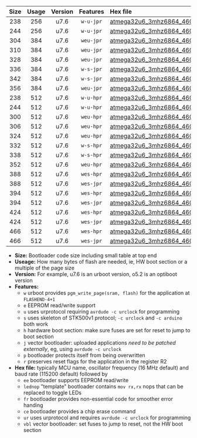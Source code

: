 |Size|Usage|Version|Features|Hex file|
|:-:|:-:|:-:|:-:|:--|
|238|256|u7.6|`w-u-jpr`|[atmega32u6_3mhz6864_460800bps_ur_vbl.hex](https://raw.githubusercontent.com/stefanrueger/urboot/main//atmega32u6_3mhz6864_460800bps_ur_vbl.hex)|
|244|256|u7.6|`w-u-jpr`|[atmega32u6_3mhz6864_460800bps_lednop_ur_vbl.hex](https://raw.githubusercontent.com/stefanrueger/urboot/main//atmega32u6_3mhz6864_460800bps_lednop_ur_vbl.hex)|
|304|384|u7.6|`weu-jpr`|[atmega32u6_3mhz6864_460800bps_ee_ur_vbl.hex](https://raw.githubusercontent.com/stefanrueger/urboot/main//atmega32u6_3mhz6864_460800bps_ee_ur_vbl.hex)|
|310|384|u7.6|`weu-jpr`|[atmega32u6_3mhz6864_460800bps_ee_lednop_ur_vbl.hex](https://raw.githubusercontent.com/stefanrueger/urboot/main//atmega32u6_3mhz6864_460800bps_ee_lednop_ur_vbl.hex)|
|328|384|u7.6|`weu-jpr`|[atmega32u6_3mhz6864_460800bps_ee_lednop_fr_ur_vbl.hex](https://raw.githubusercontent.com/stefanrueger/urboot/main//atmega32u6_3mhz6864_460800bps_ee_lednop_fr_ur_vbl.hex)|
|336|384|u7.6|`w-s-jpr`|[atmega32u6_3mhz6864_460800bps_vbl.hex](https://raw.githubusercontent.com/stefanrueger/urboot/main//atmega32u6_3mhz6864_460800bps_vbl.hex)|
|342|384|u7.6|`w-s-jpr`|[atmega32u6_3mhz6864_460800bps_lednop_vbl.hex](https://raw.githubusercontent.com/stefanrueger/urboot/main//atmega32u6_3mhz6864_460800bps_lednop_vbl.hex)|
|356|384|u7.6|`weu-jpr`|[atmega32u6_3mhz6864_460800bps_ee_lednop_fr_ce_ur_vbl.hex](https://raw.githubusercontent.com/stefanrueger/urboot/main//atmega32u6_3mhz6864_460800bps_ee_lednop_fr_ce_ur_vbl.hex)|
|238|512|u7.6|`w-u-hpr`|[atmega32u6_3mhz6864_460800bps_ur.hex](https://raw.githubusercontent.com/stefanrueger/urboot/main//atmega32u6_3mhz6864_460800bps_ur.hex)|
|244|512|u7.6|`w-u-hpr`|[atmega32u6_3mhz6864_460800bps_lednop_ur.hex](https://raw.githubusercontent.com/stefanrueger/urboot/main//atmega32u6_3mhz6864_460800bps_lednop_ur.hex)|
|300|512|u7.6|`weu-hpr`|[atmega32u6_3mhz6864_460800bps_ee_ur.hex](https://raw.githubusercontent.com/stefanrueger/urboot/main//atmega32u6_3mhz6864_460800bps_ee_ur.hex)|
|306|512|u7.6|`weu-hpr`|[atmega32u6_3mhz6864_460800bps_ee_lednop_ur.hex](https://raw.githubusercontent.com/stefanrueger/urboot/main//atmega32u6_3mhz6864_460800bps_ee_lednop_ur.hex)|
|324|512|u7.6|`weu-hpr`|[atmega32u6_3mhz6864_460800bps_ee_lednop_fr_ur.hex](https://raw.githubusercontent.com/stefanrueger/urboot/main//atmega32u6_3mhz6864_460800bps_ee_lednop_fr_ur.hex)|
|332|512|u7.6|`w-s-hpr`|[atmega32u6_3mhz6864_460800bps.hex](https://raw.githubusercontent.com/stefanrueger/urboot/main//atmega32u6_3mhz6864_460800bps.hex)|
|338|512|u7.6|`w-s-hpr`|[atmega32u6_3mhz6864_460800bps_lednop.hex](https://raw.githubusercontent.com/stefanrueger/urboot/main//atmega32u6_3mhz6864_460800bps_lednop.hex)|
|352|512|u7.6|`weu-hpr`|[atmega32u6_3mhz6864_460800bps_ee_lednop_fr_ce_ur.hex](https://raw.githubusercontent.com/stefanrueger/urboot/main//atmega32u6_3mhz6864_460800bps_ee_lednop_fr_ce_ur.hex)|
|388|512|u7.6|`wes-hpr`|[atmega32u6_3mhz6864_460800bps_ee.hex](https://raw.githubusercontent.com/stefanrueger/urboot/main//atmega32u6_3mhz6864_460800bps_ee.hex)|
|388|512|u7.6|`wes-jpr`|[atmega32u6_3mhz6864_460800bps_ee_vbl.hex](https://raw.githubusercontent.com/stefanrueger/urboot/main//atmega32u6_3mhz6864_460800bps_ee_vbl.hex)|
|394|512|u7.6|`wes-hpr`|[atmega32u6_3mhz6864_460800bps_ee_lednop.hex](https://raw.githubusercontent.com/stefanrueger/urboot/main//atmega32u6_3mhz6864_460800bps_ee_lednop.hex)|
|394|512|u7.6|`wes-jpr`|[atmega32u6_3mhz6864_460800bps_ee_lednop_vbl.hex](https://raw.githubusercontent.com/stefanrueger/urboot/main//atmega32u6_3mhz6864_460800bps_ee_lednop_vbl.hex)|
|424|512|u7.6|`wes-hpr`|[atmega32u6_3mhz6864_460800bps_ee_lednop_fr.hex](https://raw.githubusercontent.com/stefanrueger/urboot/main//atmega32u6_3mhz6864_460800bps_ee_lednop_fr.hex)|
|424|512|u7.6|`wes-jpr`|[atmega32u6_3mhz6864_460800bps_ee_lednop_fr_vbl.hex](https://raw.githubusercontent.com/stefanrueger/urboot/main//atmega32u6_3mhz6864_460800bps_ee_lednop_fr_vbl.hex)|
|466|512|u7.6|`wes-hpr`|[atmega32u6_3mhz6864_460800bps_ee_lednop_fr_ce.hex](https://raw.githubusercontent.com/stefanrueger/urboot/main//atmega32u6_3mhz6864_460800bps_ee_lednop_fr_ce.hex)|
|466|512|u7.6|`wes-jpr`|[atmega32u6_3mhz6864_460800bps_ee_lednop_fr_ce_vbl.hex](https://raw.githubusercontent.com/stefanrueger/urboot/main//atmega32u6_3mhz6864_460800bps_ee_lednop_fr_ce_vbl.hex)|

- **Size:** Bootloader code size including small table at top end
- **Useage:** How many bytes of flash are needed, ie, HW boot section or a multiple of the page size
- **Version:** For example, u7.6 is an urboot version, o5.2 is an optiboot version
- **Features:**
  + `w` urboot provides `pgm_write_page(sram, flash)` for the application at `FLASHEND-4+1`
  + `e` EEPROM read/write support
  + `u` uses urprotocol requiring `avrdude -c urclock` for programming
  + `s` uses skeleton of STK500v1 protocol; `-c urclock` and `-c arduino` both work
  + `h` hardware boot section: make sure fuses are set for reset to jump to boot section
  + `j` vector bootloader: uploaded applications *need to be patched externally*, eg, using `avrdude -c urclock`
  + `p` bootloader protects itself from being overwritten
  + `r` preserves reset flags for the application in the register R2
- **Hex file:** typically MCU name, oscillator frequency (16 MHz default) and baud rate (115200 default) followed by
  + `ee` bootloader supports EEPROM read/write
  + `lednop` "template" bootloader contains `mov rx,rx` nops that can be replaced to toggle LEDs
  + `fr` bootloader provides non-essential code for smoother error handing
  + `ce` bootloader provides a chip erase command
  + `ur` uses urprotocol and requires `avrdude -c urclock` for programming
  + `vbl` vector bootloader: set fuses to jump to reset, not the HW boot section
